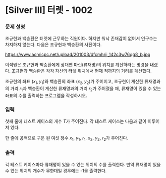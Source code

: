 # [Silver III] 터렛 - 1002

### 문제 설명

조규현과 백승환은 터렛에 근무하는 직원이다. 하지만 워낙 존재감이 없어서 인구수는 차지하지 않는다. 다음은 조규현과 백승환의 사진이다.

https://www.acmicpc.net/upload/201003/dfcmhrjj_142c3w76qg8_b.jpg

이석원은 조규현과 백승환에게 상대편 마린(류재명)의 위치를 계산하라는 명령을 내렸다. 조규현과 백승환은 각각 자신의 터렛 위치에서 현재 적까지의 거리를 계산했다.

조규현의 좌표 
$(x_1, y_1)$와 백승환의 좌표 
$(x_2, y_2)$가 주어지고, 조규현이 계산한 류재명과의 거리 
$r_1$과 백승환이 계산한 류재명과의 거리 
$r_2$가 주어졌을 때, 류재명이 있을 수 있는 좌표의 수를 출력하는 프로그램을 작성하시오.

### 입력

첫째 줄에 테스트 케이스의 개수 
$T$가 주어진다. 각 테스트 케이스는 다음과 같이 이루어져 있다.

한 줄에 공백으로 구분 된 여섯 정수 
$x_1$, 
$y_1$, 
$r_1$, 
$x_2$, 
$y_2$, 
$r_2$가 주어진다.

### 출력

각 테스트 케이스마다 류재명이 있을 수 있는 위치의 수를 출력한다. 만약 류재명이 있을 수 있는 위치의 개수가 무한대일 경우에는 -1을 출력한다.
